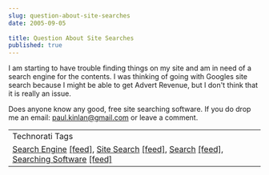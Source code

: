 ```yaml
---
slug: question-about-site-searches
date: 2005-09-05
 
title: Question About Site Searches
published: true
---
```

I am starting to have trouble finding things on my site and am in need of a search engine for the contents.  I was thinking of going with Googles site search because I might be able to get Advert Revenue, but I don't think that it is really an issue.<p />Does anyone know any good, free site searching software.  If you do drop me an email: <a href="mailto:paul.kinlan@gmail.com">paul.kinlan@gmail.com</a> or leave a comment.<p /><table class="TechnoratiHead TagHeader">
<tr><td>Technorati Tags</td></tr>
<tr class="Technorati"><td>
<a href="http://www.technorati.com/tag/Search%20Engine" class="Tag" rel="tag">Search Engine</a> <a href="http://feeds.technorati.com/feed/posts/tag/Search%20Engine" class="Tag">[feed]</a>, <a href="http://www.technorati.com/tag/Site%20Search" class="Tag" rel="tag">Site Search</a> <a href="http://feeds.technorati.com/feed/posts/tag/Site%20Search" class="Tag">[feed]</a>, <a href="http://www.technorati.com/tag/Search" class="Tag" rel="tag">Search</a> <a href="http://feeds.technorati.com/feed/posts/tag/Search" class="Tag">[feed]</a>, <a href="http://www.technorati.com/tag/Searching%20Software" class="Tag" rel="tag">Searching Software</a> <a href="http://feeds.technorati.com/feed/posts/tag/Searching%20Software" class="Tag">[feed]</a>
</td></tr>
</table><div class="blogger-post-footer"><img class="posterous_download_image" src="https://blogger.googleusercontent.com/tracker/8109338-112594561546386198?l=www.kinlan.co.uk%2Findex.html" height="1" alt="" width="1" /></div>

